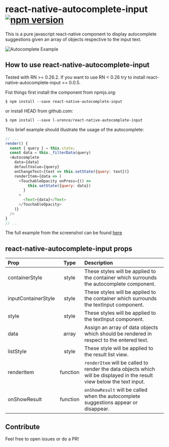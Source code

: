 # react-native-autocomplete-input [![npm version](https://badge.fury.io/js/react-native-autocomplete-input.svg)](https://badge.fury.io/js/react-native-autocomplete-input)
This is a pure javascript react-native component to display  autocomplete suggestions given an array of objects respective to the input text.

![Autocomplete Example](https://raw.githubusercontent.com/l-urence/react-native-autocomplete-input/master/example.gif)

## How to use react-native-autocomplete-input
Tested with RN >= 0.26.2. If you want to use RN < 0.26 try to install react-native-autocomplete-input <= 0.0.5.

Fist things first install the component from npmjs.org:

```shell
$ npm install --save react-native-autocomplete-input
```

or install HEAD from github.com:

```shell
$ npm install --save l-urence/react-native-autocomplete-input
```

This brief example should illustrate the usage of the autocomplete:

```javascript
// ...
render() { 
  const { query } = this.state;
  const data = this._filterData(query)
  <Autocomplete
    data={data}
    defaultValue={query}
    onChangeText={text => this.setState({query: text})}
    renderItem={data => (
      <TouchableOpacity onPress={() => 
          this.setState({query: data})
        }
      >
        <Text>{data}</Text>
      </TouchableOpacity>
    )}
  />
}
// ... 
```

The full example from the screenshot can be found [here](https://github.com/l-urence/react-native-autocomplete-input/blob/master/example/Example.js)

## react-native-autocomplete-input props
| Prop | Type | Description |
:------------ |:---------------:| :-----|
| containerStyle | style | These styles will be applied to the container which surrounds the autocomplete component. |
| inputContainerStyle | style | These styles will be applied to the container which surrounds the textInput component. |
| style | style | These styles will be applied to the textInput component. |
| data | array | Assign an array of data objects which should be rendered in respect to the entered text. |
| listStyle | style | These style will be applied to the result list view. |
| renderItem | function | `renderItem` will be called to render the data objects which will be displayed in the result view below the text input. |
| onShowResult | function | `onShowResult` will be called when the autocomplete suggestions appear or disappear.

## Contribute
Feel free to open issues or do a PR!
